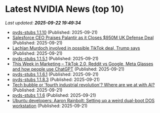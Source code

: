 # Latest NVIDIA News (top 10)
_Last updated: **2025-09-22 19:49:34**_

- [pyds-stubs 1.1.10](https://pypi.org/project/pyds-stubs/1.1.10/) (Published: 2025-09-21)
- [Salesforce CEO Praises Palantir as it Closes $950M UK Defense Deal](https://www.thestreet.com/technology/salesforce-ceo-praises-palantir-as-it-closes-950m-uk-defense-deal) (Published: 2025-09-21)
- [Lachlan Murdoch involved in possible TikTok deal, Trump says](https://www.abc.net.au/news/2025-09-22/tiktok-deal-involves-murdoch-trump-says/105800256) (Published: 2025-09-21)
- [pyds-stubs 1.1.5.1](https://pypi.org/project/pyds-stubs/1.1.5.1/) (Published: 2025-09-21)
- [This Week in Marketing – TikTok 2.0, Reddit vs Google, Meta Glasses and how people use ChatGPT](https://thesocialjuice.substack.com/p/this-week-in-marketing-tiktok-20) (Published: 2025-09-21)
- [pyds-stubs 1.1.6.1](https://pypi.org/project/pyds-stubs/1.1.6.1/) (Published: 2025-09-21)
- [pyds-stubs 1.1.8.3](https://pypi.org/project/pyds-stubs/1.1.8.3/) (Published: 2025-09-21)
- [Tech bubble or 'fourth industrial revolution'? Where are we at with AI?](https://www.abc.net.au/news/2025-09-22/is-ai-the-fourth-industrial-revolution/105790912) (Published: 2025-09-21)
- [pyds-stubs 1.1.6](https://pypi.org/project/pyds-stubs/1.1.6/) (Published: 2025-09-21)
- [Ubuntu developers: Aaron Rainbolt: Setting up a weird dual-boot DOS workstation](https://arraybolt3.substack.com/p/setting-up-a-weird-dual-boot-dos) (Published: 2025-09-21)

